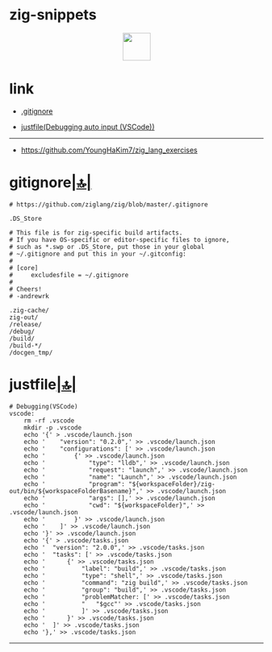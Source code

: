 # zig-snippets

<p align="center">
	<img width=55px src="https://user-images.githubusercontent.com/67513038/178751011-806395c2-c3dc-4094-80da-5a9dc82f0782.png" />
</p>

# link

- [.gitignore](#gitignore)

- [justfile(Debugging auto input (VSCode))](#justfile)


<hr />

- https://github.com/YoungHaKim7/zig_lang_exercises

# gitignore[|🔝|](#link)

```git
# https://github.com/ziglang/zig/blob/master/.gitignore

.DS_Store

# This file is for zig-specific build artifacts.
# If you have OS-specific or editor-specific files to ignore,
# such as *.swp or .DS_Store, put those in your global
# ~/.gitignore and put this in your ~/.gitconfig:
#
# [core]
#     excludesfile = ~/.gitignore
#
# Cheers!
# -andrewrk

.zig-cache/
zig-out/
/release/
/debug/
/build/
/build-*/
/docgen_tmp/
```

# justfile[|🔝|](#link)

```justfile
# Debugging(VSCode)
vscode:
	rm -rf .vscode
	mkdir -p .vscode
	echo '{' > .vscode/launch.json
	echo '    "version": "0.2.0",' >> .vscode/launch.json
	echo '    "configurations": [' >> .vscode/launch.json
	echo '        {' >> .vscode/launch.json
	echo '            "type": "lldb",' >> .vscode/launch.json
	echo '            "request": "launch",' >> .vscode/launch.json
	echo '            "name": "Launch",' >> .vscode/launch.json
	echo '            "program": "${workspaceFolder}/zig-out/bin/${workspaceFolderBasename}",' >> .vscode/launch.json
	echo '            "args": [],' >> .vscode/launch.json
	echo '            "cwd": "${workspaceFolder}",' >> .vscode/launch.json
	echo '        }' >> .vscode/launch.json
	echo '    ]' >> .vscode/launch.json
	echo '}' >> .vscode/launch.json
	echo '{' > .vscode/tasks.json
	echo '  "version": "2.0.0",' >> .vscode/tasks.json
	echo '  "tasks": [' >> .vscode/tasks.json
	echo '      {' >> .vscode/tasks.json
	echo '          "label": "build",' >> .vscode/tasks.json
	echo '          "type": "shell",' >> .vscode/tasks.json
	echo '          "command": "zig build",' >> .vscode/tasks.json
	echo '          "group": "build",' >> .vscode/tasks.json
	echo '          "problemMatcher: [' >> .vscode/tasks.json
	echo '          "   "$gcc"' >> .vscode/tasks.json
	echo '          ]' >> .vscode/tasks.json
	echo '      }' >> .vscode/tasks.json
	echo '  ]' >> .vscode/tasks.json
	echo '},' >> .vscode/tasks.json
```


<hr />
